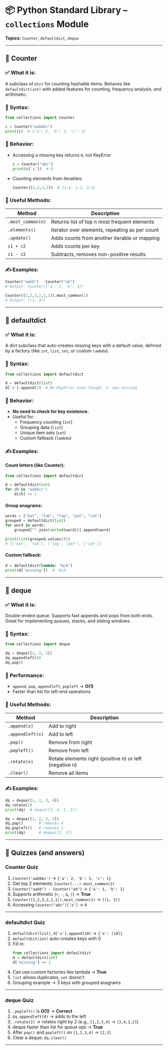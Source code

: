 # 📦 Python Standard Library – `collections` Module

**Topics:** `Counter`, `defaultdict`, `deque`

---

## 🔹 Counter

### ✅ What it is:

A subclass of `dict` for counting hashable items. Behaves like `defaultdict(int)` with added features for counting, frequency analysis, and arithmetic.

### 🔧 Syntax:

```python
from collections import Counter

c = Counter("aabbbc")
print(c)  # {'a': 2, 'b': 3, 'c': 1}
```

### 🔑 Behavior:

- Accessing a missing key returns `0`, not KeyError

  ```python
  c = Counter("abc")
  print(c['z'])  # 0
  ```

- Counting elements from iterables:
  ```python
  Counter([1,2,2,3])  # {1:1, 2:2, 3:1}
  ```

### 🧪 Useful Methods:

| Method            | Description                                    |
| ----------------- | ---------------------------------------------- |
| `.most_common(n)` | Returns list of top n most frequent elements   |
| `.elements()`     | Iterator over elements, repeating as per count |
| `.update()`       | Adds counts from another iterable or mapping   |
| `c1 + c2`         | Adds counts per key                            |
| `c1 - c2`         | Subtracts, removes non-positive results        |

### ✍️ Examples:

```python
Counter("aabb") - Counter("ab")
# Output: Counter({'a': 1, 'b': 1})
```

```python
Counter([1,2,3,2,1,1]).most_common(1)
# Output: [(1, 3)]
```

---

## 🔹 defaultdict

### ✅ What it is:

A dict subclass that auto-creates missing keys with a default value, defined by a factory (like `int`, `list`, `set`, or custom `lambda`).

### 🔧 Syntax:

```python
from collections import defaultdict

d = defaultdict(list)
d['a'].append(1)  # No KeyError even though 'a' was missing
```

### 🔑 Behavior:

- **No need to check for key existence.**
- Useful for:
  - Frequency counting (`int`)
  - Grouping data (`list`)
  - Unique item sets (`set`)
  - Custom fallback (`lambda`)

### ✍️ Examples:

#### Count letters (like Counter):

```python
from collections import defaultdict

d = defaultdict(int)
for ch in "aabbcc":
    d[ch] += 1
```

#### Group anagrams:

```python
words = ["bat", "tab", "tap", "pat", "cat"]
grouped = defaultdict(list)
for word in words:
    grouped["".join(sorted(word))].append(word)

print(list(grouped.values()))
# [['bat', 'tab'], ['tap', 'pat'], ['cat']]
```

#### Custom fallback:

```python
d = defaultdict(lambda: "N/A")
print(d['missing'])  # 'N/A'
```

---

## 🔹 deque

### ✅ What it is:

Double-ended queue. Supports fast appends and pops from both ends. Great for implementing queues, stacks, and sliding windows.

### 🔧 Syntax:

```python
from collections import deque

dq = deque([1, 2, 3])
dq.appendleft(0)
dq.pop()
```

### 🔑 Performance:

- `append`, `pop`, `appendleft`, `popleft` → **O(1)**
- Faster than list for left-end operations

### 🧪 Useful Methods:

| Method           | Description                                             |
| ---------------- | ------------------------------------------------------- |
| `.append(x)`     | Add to right                                            |
| `.appendleft(x)` | Add to left                                             |
| `.pop()`         | Remove from right                                       |
| `.popleft()`     | Remove from left                                        |
| `.rotate(n)`     | Rotate elements right (positive n) or left (negative n) |
| `.clear()`       | Remove all items                                        |

### ✍️ Examples:

```python
dq = deque([1, 2, 3, 4])
dq.rotate(2)
print(dq)  # deque([3, 4, 1, 2])
```

```python
dq = deque([1, 2, 3, 4])
dq.pop()       # removes 4
dq.popleft()   # removes 1
print(dq)      # deque([2, 3])
```

---

## 🧠 Quizzes (and answers)

### Counter Quiz

1. `Counter('aabbbc')` → `{'a': 2, 'b': 3, 'c': 1}`
2. Get top 2 elements: `Counter(...).most_common(2)`
3. `Counter("aabb") - Counter("ab")` → `{'a': 1, 'b': 1}`
4. Supports arithmetic (`+`, `-`, `&`, `|`) → **True**
5. `Counter([1,2,3,2,1,1]).most_common(1)` → `[(1, 3)]`
6. Accessing `Counter("abc")['z']` → `0`

---

### defaultdict Quiz

1. `defaultdict(list)`, `d['x'].append(10)` → `{'x': [10]}`
2. `defaultdict(int)` auto-creates keys with 0
3. Fill in:
   ```python
   from collections import defaultdict
   d = defaultdict(int)
   d['missing'] += 1
   ```
4. Can use custom factories like lambda → **True**
5. `list` allows duplicates, `set` doesn't
6. Grouping example → 3 keys with grouped anagrams

---

### deque Quiz

1. `.popleft()` is **O(1)** → **Correct**
2. `dq.appendleft(0)` → adds to the left
3. `.rotate(2)` → rotates right by 2 (e.g., `[1,2,3,4]` → `[3,4,1,2]`)
4. deque faster than list for queue ops → **True**
5. After `pop()` and `popleft()` on `[1,2,3,4]` → `[2,3]`
6. Clear a deque: `dq.clear()`

---
